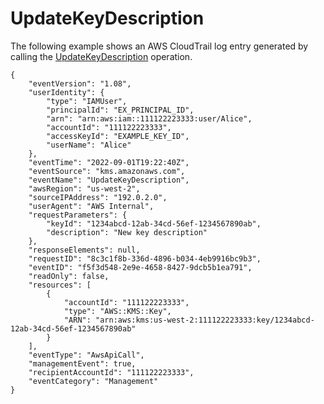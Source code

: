 # UpdateKeyDescription<a name="ct-update-key-description"></a>

The following example shows an AWS CloudTrail log entry generated by calling the [UpdateKeyDescription](https://docs.aws.amazon.com/kms/latest/APIReference/API_UpdateKeyDescription.html) operation\.

```
{
    "eventVersion": "1.08",
    "userIdentity": {
        "type": "IAMUser",
        "principalId": "EX_PRINCIPAL_ID",
        "arn": "arn:aws:iam::111122223333:user/Alice",
        "accountId": "111122223333",
        "accessKeyId": "EXAMPLE_KEY_ID",
        "userName": "Alice"
    },
    "eventTime": "2022-09-01T19:22:40Z",
    "eventSource": "kms.amazonaws.com",
    "eventName": "UpdateKeyDescription",
    "awsRegion": "us-west-2",
    "sourceIPAddress": "192.0.2.0",
    "userAgent": "AWS Internal",
    "requestParameters": {
        "keyId": "1234abcd-12ab-34cd-56ef-1234567890ab",
        "description": "New key description"
    },
    "responseElements": null,
    "requestID": "8c3c1f8b-336d-4896-b034-4eb9916bc9b3",
    "eventID": "f5f3d548-2e9e-4658-8427-9dcb5b1ea791",
    "readOnly": false,
    "resources": [
        {
            "accountId": "111122223333",
            "type": "AWS::KMS::Key",
            "ARN": "arn:aws:kms:us-west-2:111122223333:key/1234abcd-12ab-34cd-56ef-1234567890ab"
        }
    ],
    "eventType": "AwsApiCall",
    "managementEvent": true,
    "recipientAccountId": "111122223333",
    "eventCategory": "Management"
}
```